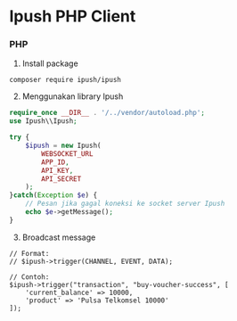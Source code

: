 # Ipush PHP Client

### PHP

1. Install package
```
composer require ipush/ipush
```

2. Menggunakan library Ipush
```php
require_once __DIR__ . '/../vendor/autoload.php';
use Ipush\\Ipush;

try {
    $ipush = new Ipush(
        WEBSOCKET_URL
        APP_ID,
        API_KEY,
        API_SECRET
    );
}catch(Exception $e) {
    // Pesan jika gagal koneksi ke socket server Ipush 
    echo $e->getMessage();
}
```

3. Broadcast message 

```
// Format:
// $ipush->trigger(CHANNEL, EVENT, DATA);

// Contoh:
$ipush->trigger("transaction", "buy-voucher-success", [
    'current_balance' => 10000, 
    'product' => 'Pulsa Telkomsel 10000'
]);
```
